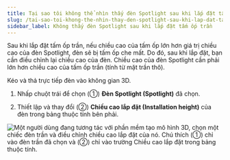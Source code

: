 ```yaml
---
title: Tại sao tôi không thể nhìn thấy đèn Spotlight sau khi lắp đặt tấm ốp trần?
slug: /tai-sao-toi-khong-the-nhin-thay-den-spotlight-sau-khi-lap-dat-tam-op-tran
sidebar_label: Không thấy đèn Spotlight sau khi lắp đặt tấm ốp trần
---
```


Sau khi lắp đặt tấm ốp trần, nếu chiều cao của tấm ốp lớn hơn giá trị chiều cao của đèn Spotlight, đèn sẽ bị tấm ốp che mất. Do đó, sau khi lắp đặt, bạn cần điều chỉnh lại chiều cao của đèn. Chiều cao của đèn Spotlight cần phải lớn hơn chiều cao của tấm ốp trần (tính từ mặt trần thô).

Kéo và thả trực tiếp đèn vào không gian 3D.

1. Nhấp chuột trái để chọn (①) **Đèn Spotlight (Spotlight)** đã chọn.

2. Thiết lập và thay đổi (②) **Chiều cao lắp đặt (Installation height)** của đèn trong bảng thuộc tính bên phải.

![Một người dùng đang tương tác với phần mềm tạo mô hình 3D, chọn một chiếc đèn trần và điều chỉnh chiều cao lắp đặt của nó. Chú thích (①) chỉ vào đèn trần đã chọn và (②) chỉ vào trường Chiều cao lắp đặt trong bảng thuộc tính.](https://storage.googleapis.com/jegavn_kb/image_jegavn/797.1.png)